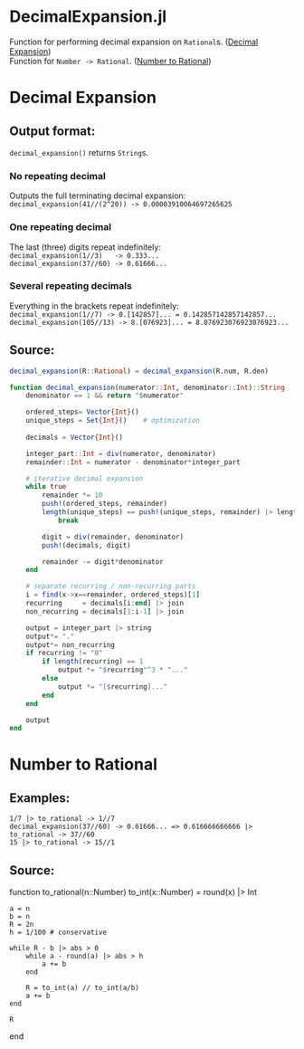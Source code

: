 # DecimalExpansion.jl

Function for performing decimal expansion on `Rational`s. ([Decimal Expansion](https://github.com/matteyas/DecimalExpansion.jl#decimal-expansion))  
Function for `Number -> Rational`. ([Number to Rational](https://github.com/matteyas/DecimalExpansion.jl#number-to-rational))

# Decimal Expansion

## Output format:
`decimal_expansion()` returns `String`s.

### No repeating decimal
Outputs the full terminating decimal expansion:  
`decimal_expansion(41//(2^20)) -> 0.00003910064697265625`

### One repeating decimal
The last (three) digits repeat indefinitely:  
`decimal_expansion(1//3)   -> 0.333...`  
`decimal_expansion(37//60) -> 0.61666...`

### Several repeating decimals
Everything in the brackets repeat indefinitely:  
`decimal_expansion(1//7) -> 0.[142857]... = 0.142857142857142857...`  
`decimal_expansion(105//13) -> 8.[076923]... = 8.076923076923076923...`

## Source:
```julia
decimal_expansion(R::Rational) = decimal_expansion(R.num, R.den)

function decimal_expansion(numerator::Int, denominator::Int)::String
    denominator == 1 && return "$numerator"

    ordered_steps= Vector{Int}()
    unique_steps = Set{Int}()    # optimization
    
    decimals = Vector{Int}()

    integer_part::Int = div(numerator, denominator)
    remainder::Int = numerator - denominator*integer_part

    # iterative decimal expansion
    while true
        remainder *= 10
        push!(ordered_steps, remainder)
        length(unique_steps) == push!(unique_steps, remainder) |> length &&
            break

        digit = div(remainder, denominator)
        push!(decimals, digit)

        remainder -= digit*denominator
    end

    # separate recurring / non-recurring parts
    i = find(x->x==remainder, ordered_steps)[1]
    recurring     = decimals[i:end] |> join
    non_recurring = decimals[1:i-1] |> join

    output = integer_part |> string
    output*= "."
    output*= non_recurring
    if recurring != "0"
        if length(recurring) == 1
            output *= "$recurring"^3 * "..."
        else
            output *= "[$recurring]..."
        end
    end

    output
end
```

# Number to Rational
## Examples:
`1/7 |> to_rational -> 1//7`  
`decimal_expansion(37//60) -> 0.61666... => 0.616666666666 |> to_rational -> 37//60`  
`15 |> to_rational -> 15//1`

## Source:
function to_rational(n::Number)
    to_int(x::Number) = round(x) |> Int
    
    a = n
    b = n
    R = 2n
    h = 1/100 # conservative

    while R - b |> abs > 0
        while a - round(a) |> abs > h
            a += b
        end
        
        R = to_int(a) // to_int(a/b)
        a += b
    end
    
    R
end
